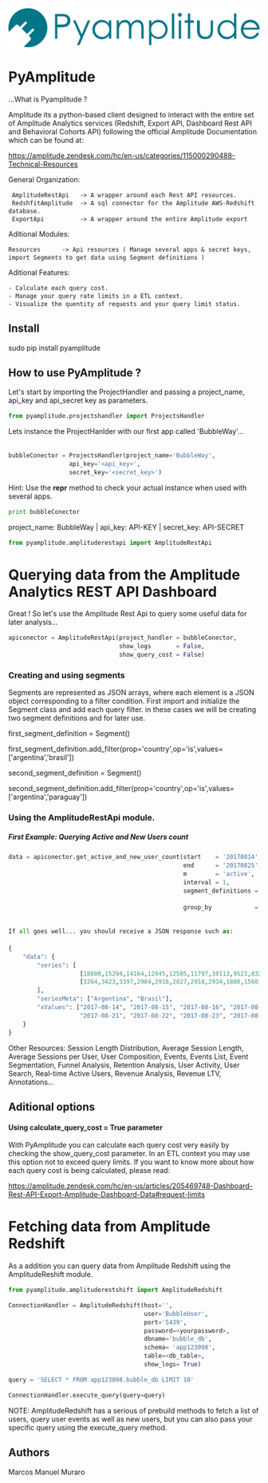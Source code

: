 
![alt text](logo.png)

# PyAmplitude

...What is Pyamplitude ?

Amplitude its a python-based client designed to interact with the entire set of Amplitude Analytics services (Redshift, Export API, Dashboard Rest API and Behavioral Cohorts API) following the official Amplitude Documentation which can be found at:  

https://amplitude.zendesk.com/hc/en-us/categories/115000290488-Technical-Resources

General Organization:

     AmplitudeRestApi   -> A wrapper around each Rest API resources.
     RedshfitAmplitude  -> A sql connector for the Amplitude AWS-Redshift database.
     ExportApi          -> A wrapper around the entire Amplitude export

Aditional Modules:

    Resources      -> Api resources ( Manage several apps & secret keys, import Segments to get data using Segment definitions )

Aditional Features:

    - Calculate each query cost.
    - Manage your query rate limits in a ETL context.
    - Visualize the quentity of requests and your query limit status.

## Install

sudo pip install pyamplitude

## How to use PyAmplitude ?

Let's start by importing the ProjectHandler and passing a project_name, api_key and api_secret key as parameters.


```python
from pyamplitude.projectshandler import ProjectsHandler
```

Lets instance the ProjectHanlder with our first app called 'BubbleWay'...


```python

bubbleConector = ProjectsHandler(project_name='BubbleWay',
				 api_key='<api_key>',
				 secret_key='<secret_key>')
```

Hint: Use the __repr__ method to check your actual instance when used with several apps.


```python
print bubbleConector
```

project_name: BubbleWay | api_key: API-KEY | secret_key: API-SECRET


```python
from pyamplitude.amplituderestapi import AmplitudeRestApi
```

# Querying data from the Amplitude Analytics REST API Dashboard

Great ! So let's use the Amplitude Rest Api to query some useful data for later analysis...


```python
apiconector = AmplitudeRestApi(project_handler = bubbleConector,
                               show_logs       = False,
                               show_query_cost = False)
```

### Creating and using segments

Segments are represented as JSON arrays, where each element is a JSON object corresponding to a filter condition. First import and initialize the Segment class and add each query filter. in these cases we will be creating two segment definitions and for later use.

first_segment_definition = Segment()

first_segment_definition.add_filter(prop='country',op='is',values=['argentina','brasil'])

second_segment_definition = Segment()

second_segment_definition.add_filter(prop='country',op='is',values=['argentina','paraguay'])

### Using the AmplitudeRestApi module.

##### First Example:  Querying Active and New Users count


```python
data = apiconector.get_active_and_new_user_count(start    = '20170814',
                                                 end      = '20170825',
                                                 m        = 'active',
                                                 interval = 1,
                                                 segment_definitions = [first_segment_definition,
                                                                        second_segment_definition],
                                                 group_by            = None)
```
```python

If all goes well... you should receive a JSON response such as:

{
    "data": {
        "series": [
                    [18600,15294,14164,12945,12585,11797,10113,9523,8321,7873,9053,8109],
                    [3264,3423,3397,2984,2916,2827,2918,2934,1800,1560,1240,1100]
        ],
        "seriesMeta": ["Argentina", "Brasil"],
        "xValues": ["2017-08-14", "2017-08-15", "2017-08-16", "2017-08-17", "2017-08-18", "2017-08-19", "2017-08-20",
                    "2017-08-21", "2017-08-22", "2017-08-23", "2017-08-24", "2017-08-25"]
    }
}
```

Other Resources: Session Length Distribution, Average Session Length, Average Sessions per User, User Composition, Events, Events List, Event Segmentation, Funnel Analysis, Retention Analysis, User Activity, User Search, Real-time Active Users, Revenue Analysis, Revenue LTV, Annotations...

## Aditional options

#### Using  calculate_query_cost = True parameter

With PyAmplitude you can calculate each query cost very easily by checking the show_query_cost parameter. In an ETL context you may use this option not to exceed query limits. If you want to know more about how each query cost is being calculated, please read:

https://amplitude.zendesk.com/hc/en-us/articles/205469748-Dashboard-Rest-API-Export-Amplitude-Dashboard-Data#request-limits


# Fetching data from Amplitude Redshift

As a addition you can query data from Amplitude Redshift using the AmplitudeReshift module.


```python
from pyamplitude.amplituderestshift import AmplitudeRedshift
```


```python
ConnectionHandler = AmplitudeRedshift(host='',
                                      user='BubbleUser',
                                      port='5439',
                                      password=<yourpassword>,
                                      dbname='bubble_db',
                                      schema= 'app123098',
                                      table=<db_table>,
                                      show_logs= True)
```


```python
query = 'SELECT * FROM app123098.bubble_db LIMIT 10'
```


```python
ConnectionHandler.execute_query(query=query)
```

NOTE: AmplitudeRedshift has a serious of prebuild methods to fetch a list of users, query user events as well as new users, but you can also pass your specific query using the execute_query method.

## Authors

Marcos Manuel Muraro
